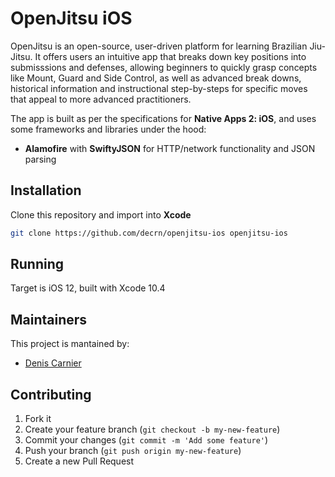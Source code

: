 # OpenJitsu iOS

OpenJitsu is an open-source, user-driven platform for learning Brazilian Jiu-Jitsu. It offers users an intuitive app that breaks down key positions into submisssions and defenses, allowing beginners to quickly grasp concepts like Mount, Guard and Side Control, as well as advanced break downs, historical information and instructional step-by-steps for specific moves that appeal to more advanced practitioners.

The app is built as per the specifications for **Native Apps 2: iOS**, and uses some frameworks and libraries under the hood:

* **Alamofire** with **SwiftyJSON** for HTTP/network functionality and JSON parsing

## Installation

Clone this repository and import into **Xcode**
```bash
git clone https://github.com/decrn/openjitsu-ios openjitsu-ios
```


## Running

Target is iOS 12, built with Xcode 10.4

## Maintainers

This project is mantained by:
* [Denis Carnier](http://github.com/decrn)


## Contributing

1. Fork it
2. Create your feature branch (`git checkout -b my-new-feature`)
3. Commit your changes (`git commit -m 'Add some feature'`)
5. Push your branch (`git push origin my-new-feature`)
6. Create a new Pull Request
